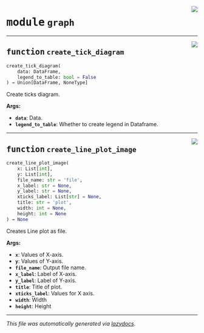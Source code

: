 <!-- markdownlint-disable -->

<a href="../../th2_data_services_utils/graph.py#L0"><img align="right" style="float:right;" src="https://img.shields.io/badge/-source-cccccc?style=flat-square"></a>

# <kbd>module</kbd> `graph`





---

<a href="../../th2_data_services_utils/graph.py#L10"><img align="right" style="float:right;" src="https://img.shields.io/badge/-source-cccccc?style=flat-square"></a>

## <kbd>function</kbd> `create_tick_diagram`

```python
create_tick_diagram(
    data: DataFrame,
    legend_to_table: bool = False
) → Union[DataFrame, NoneType]
```

Create ticks diagram. 



**Args:**
 
 - <b>`data`</b>:  Data. 
 - <b>`legend_to_table`</b>:  Whether to create legend in Dataframe. 


---

<a href="../../th2_data_services_utils/graph.py#L50"><img align="right" style="float:right;" src="https://img.shields.io/badge/-source-cccccc?style=flat-square"></a>

## <kbd>function</kbd> `create_line_plot_image`

```python
create_line_plot_image(
    x: List[int],
    y: List[int],
    file_name: str = 'file',
    x_label: str = None,
    y_label: str = None,
    xticks_label: List[str] = None,
    title: str = 'plot',
    width: int = None,
    height: int = None
) → None
```

Creates Line plot as file. 



**Args:**
 
 - <b>`x`</b>:  Values of X-axis. 
 - <b>`y`</b>:  Values of Y-axis. 
 - <b>`file_name`</b>:  Output file name. 
 - <b>`x_label`</b>:  Label of X-axis. 
 - <b>`y_label`</b>:  Label of Y-axis. 
 - <b>`title`</b>:  Title of plot. 
 - <b>`xticks_label`</b>:  Values for X axis. 
 - <b>`width`</b>:  Width 
 - <b>`height`</b>:  Height 




---

_This file was automatically generated via [lazydocs](https://github.com/ml-tooling/lazydocs)._
